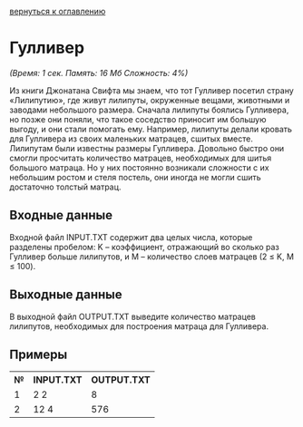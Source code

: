 <a href="/README.md">вернуться к оглавлению</a><br>

<h1>Гулливер</h1>
<i>(Время: 1&nbsp;сек. Память: 16 Мб&nbsp;Сложность: 4%)</i>

<p class=text>
Из книги Джонатана Свифта мы знаем, что тот Гулливер посетил страну «Лилипутию», где живут лилипуты, окруженные вещами, животными и заводами небольшого размера. Сначала лилипуты боялись Гулливера, но позже они поняли, что такое соседство приносит им большую выгоду, и они стали помогать ему. Например, лилипуты делали кровать для Гулливера из своих маленьких матрацев, сшитых вместе. Лилипутам были известны размеры Гулливера. Довольно быстро они смогли просчитать количество матрацев, необходимых для шитья большого матраца. Но у них постоянно возникали сложности с их небольшим ростом и стеля постель, они иногда не могли сшить достаточно толстый матрац.
</p>

<h2>Входные данные</h2>

<p class=text>
Входной файл INPUT.TXT содержит два целых числа, которые разделены пробелом: K – коэффициент, отражающий во сколько раз Гулливер больше лилипутов, и M – количество слоев матрацев (2 &le; K, M &le; 100).
</p>

<h2>Выходные данные</h2>

<p class=text>
В выходной файл OUTPUT.TXT выведите количество матрацев лилипутов, необходимых для построения матраца для Гулливера.
</p>

<h2>Примеры</h2>

<table>
<tr><th>№</th><th>INPUT.TXT</th><th>OUTPUT.TXT</th></tr>
<tr><td>1</td><td>2 2</td><td>8</td></tr>
<tr><td>2</td><td>12 4</td><td>576</td></tr>
</table>